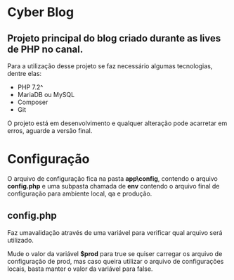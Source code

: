 # Cyber Blog

## Projeto principal do blog criado durante as lives de PHP no canal.

Para a utilização desse projeto se faz necessário algumas tecnologias, dentre elas:

* PHP 7.2^
* MariaDB ou MySQL
* Composer
* Git

O projeto está em desenvolvimento e qualquer alteração pode acarretar em erros, aguarde a versão final.

# Configuração

O arquivo de configuração fica na pasta **app\config**, contendo o arquivo **config.php** e uma subpasta chamada de **env** contendo o arquivo final de configuração para ambiente local, qa e produção.

## config.php

Faz umavalidação através de uma variável para verificar qual arquivo será utilizado.

Mude o valor da variável **$prod** para true se quiser carregar os arquivo de configuração de prod, mas caso queira utilizar o arquivo de configurações locais, basta manter o valor da variável para false.
